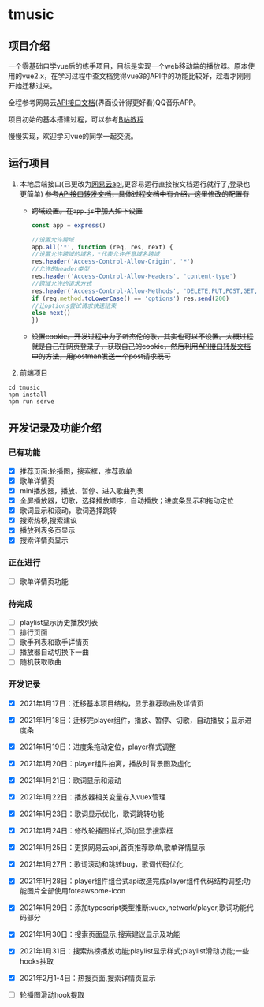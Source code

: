 # tmusic

## 项目介绍

一个零基础自学vue后的练手项目，目标是实现一个web移动端的播放器。原本使用的vue2.x，在学习过程中查文档觉得vue3的API中的功能比较好，趁着才刚刚开始迁移过来。

全程参考网易云[API接口文档](https://github.com/Binaryify/NeteaseCloudMusicApi)(界面设计得更好看)~~QQ音乐APP~~。

项目初始的基本搭建过程，可以参考[B站教程](https://www.bilibili.com/video/BV15741177Eh)

慢慢实现，欢迎学习vue的同学一起交流。

## 运行项目

1. 本地后端接口(已更改为[网易云api](https://github.com/Binaryify/NeteaseCloudMusicApi),更容易运行直接按文档运行就行了,登录也更简单)
   ~~参考[API接口转发文档](https://jsososo.github.io/QQMusicApi)，具体过程文档中有介绍，这里修改的配置有~~
   - ~~跨域设置。在`app.js`中加入如下设置~~

        ```js
        const app = express()

        //设置允许跨域
        app.all('*', function (req, res, next) {
        //设置允许跨域的域名，*代表允许任意域名跨域
        res.header('Access-Control-Allow-Origin', '*')
        //允许的header类型
        res.header('Access-Control-Allow-Headers', 'content-type')
        //跨域允许的请求方式
        res.header('Access-Control-Allow-Methods', 'DELETE,PUT,POST,GET,OPTIONS')
        if (req.method.toLowerCase() == 'options') res.send(200)
        //让options尝试请求快速结束
        else next()
        })
        ```
   - ~~设置cookie。开发过程中为了听杰伦的歌，其实也可以不设置。大概过程就是自己在网页登录了，获取自己的cookie，然后利用[API接口转发文档](https://jsososo.github.io/QQMusicApi)中的方法，用postman发送一个post请求既可~~

2. 前端项目

```shell
cd tmusic
npm install
npm run serve
```

## 开发记录及功能介绍

### 已有功能

- [x] 推荐页面:轮播图，搜索框，推荐歌单
- [x] 歌单详情页
- [x] mini播放器，播放、暂停、进入歌曲列表
- [x] 全屏播放器，切歌，选择播放顺序，自动播放；进度条显示和拖动定位
- [x] 歌词显示和滚动，歌词选择跳转
- [x] 搜索热榜,搜索建议
- [x] 播放列表多页显示
- [x] 搜索详情页显示

### 正在进行

- [ ] 歌单详情页功能

### 待完成

- [ ] playlist显示历史播放列表
- [ ] 排行页面
- [ ] 歌手列表和歌手详情页
- [ ] 播放器自动切换下一曲
- [ ] 随机获取歌曲

### 开发记录

- [x] 2021年1月17日：迁移基本项目结构，显示推荐歌曲及详情页
- [x] 2021年1月18日：迁移完player组件，播放、暂停、切歌，自动播放；显示进度条
- [x] 2021年1月19日：进度条拖动定位，player样式调整
- [x] 2021年1月20日：player组件抽离，播放时背景图及虚化
- [x] 2021年1月21日：歌词显示和滚动
- [x] 2021年1月22日：播放器相关变量存入vuex管理
- [x] 2021年1月23日：歌词显示优化，歌词跳转功能
- [x] 2021年1月24日：修改轮播图样式,添加显示搜索框
- [x] 2021年1月25日：更换网易云api,首页推荐歌单,歌单详情显示
- [x] 2021年1月27日：歌词滚动和跳转bug，歌词代码优化
- [x] 2021年1月28日：player组件组合式api改造完成player组件代码结构调整;功能图片全部使用foteawsome-icon
- [x] 2021年1月29日：添加typescript类型推断:vuex,network/player,歌词功能代码部分
- [x] 2021年1月30日：搜索页面显示;搜索建议显示及功能
- [x] 2021年1月31日：搜索热榜播放功能;playlist显示样式;playlist滑动功能;一些hooks抽取
- [x] 2021年2月1-4日：热搜页面,搜索详情页显示
- [ ] 轮播图滑动hook提取
  